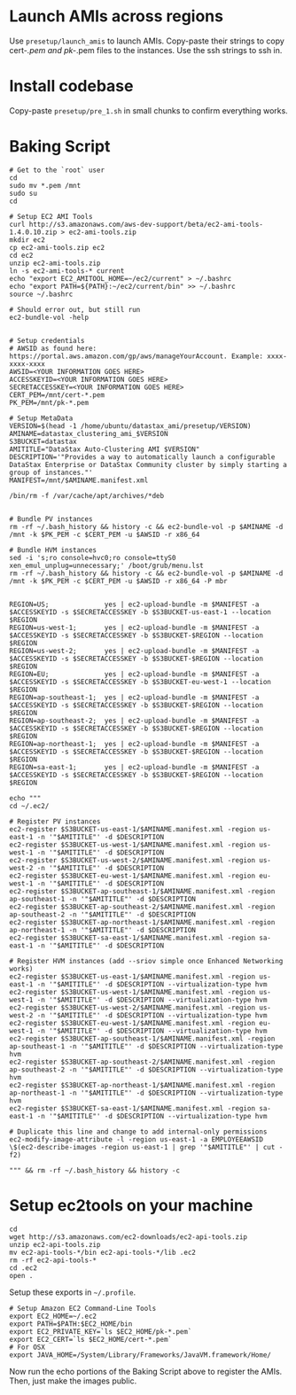 # Launch AMIs across regions

Use `presetup/launch_amis` to launch AMIs. Copy-paste their strings to copy
cert-*.pem and pk-*.pem files to the instances. Use the ssh strings to ssh in.

# Install codebase

Copy-paste `presetup/pre_1.sh` in small chunks to confirm everything works.

# Baking Script

    # Get to the `root` user
    cd
    sudo mv *.pem /mnt
    sudo su
    cd

    # Setup EC2 AMI Tools
    curl http://s3.amazonaws.com/aws-dev-support/beta/ec2-ami-tools-1.4.0.10.zip > ec2-ami-tools.zip
    mkdir ec2
    cp ec2-ami-tools.zip ec2
    cd ec2
    unzip ec2-ami-tools.zip
    ln -s ec2-ami-tools-* current
    echo "export EC2_AMITOOL_HOME=~/ec2/current" > ~/.bashrc
    echo "export PATH=${PATH}:~/ec2/current/bin" >> ~/.bashrc
    source ~/.bashrc

    # Should error out, but still run
    ec2-bundle-vol -help


    # Setup credentials
    # AWSID as found here: https://portal.aws.amazon.com/gp/aws/manageYourAccount. Example: xxxx-xxxx-xxxx
    AWSID=<YOUR INFORMATION GOES HERE>
    ACCESSKEYID=<YOUR INFORMATION GOES HERE>
    SECRETACCESSKEY=<YOUR INFORMATION GOES HERE>
    CERT_PEM=/mnt/cert-*.pem
    PK_PEM=/mnt/pk-*.pem

    # Setup MetaData
    VERSION=$(head -1 /home/ubuntu/datastax_ami/presetup/VERSION)
    AMINAME=datastax_clustering_ami_$VERSION
    S3BUCKET=datastax
    AMITITLE="DataStax Auto-Clustering AMI $VERSION"
    DESCRIPTION='"Provides a way to automatically launch a configurable DataStax Enterprise or DataStax Community cluster by simply starting a group of instances."'
    MANIFEST=/mnt/$AMINAME.manifest.xml

    /bin/rm -f /var/cache/apt/archives/*deb


    # Bundle PV instances
    rm -rf ~/.bash_history && history -c && ec2-bundle-vol -p $AMINAME -d /mnt -k $PK_PEM -c $CERT_PEM -u $AWSID -r x86_64

    # Bundle HVM instances
    sed -i 's;ro console=hvc0;ro console=ttyS0 xen_emul_unplug=unnecessary;' /boot/grub/menu.lst
    rm -rf ~/.bash_history && history -c && ec2-bundle-vol -p $AMINAME -d /mnt -k $PK_PEM -c $CERT_PEM -u $AWSID -r x86_64 -P mbr


    REGION=US;              yes | ec2-upload-bundle -m $MANIFEST -a $ACCESSKEYID -s $SECRETACCESSKEY -b $S3BUCKET-us-east-1 --location $REGION
    REGION=us-west-1;       yes | ec2-upload-bundle -m $MANIFEST -a $ACCESSKEYID -s $SECRETACCESSKEY -b $S3BUCKET-$REGION --location $REGION
    REGION=us-west-2;       yes | ec2-upload-bundle -m $MANIFEST -a $ACCESSKEYID -s $SECRETACCESSKEY -b $S3BUCKET-$REGION --location $REGION
    REGION=EU;              yes | ec2-upload-bundle -m $MANIFEST -a $ACCESSKEYID -s $SECRETACCESSKEY -b $S3BUCKET-eu-west-1 --location $REGION
    REGION=ap-southeast-1;  yes | ec2-upload-bundle -m $MANIFEST -a $ACCESSKEYID -s $SECRETACCESSKEY -b $S3BUCKET-$REGION --location $REGION
    REGION=ap-southeast-2;  yes | ec2-upload-bundle -m $MANIFEST -a $ACCESSKEYID -s $SECRETACCESSKEY -b $S3BUCKET-$REGION --location $REGION
    REGION=ap-northeast-1;  yes | ec2-upload-bundle -m $MANIFEST -a $ACCESSKEYID -s $SECRETACCESSKEY -b $S3BUCKET-$REGION --location $REGION
    REGION=sa-east-1;       yes | ec2-upload-bundle -m $MANIFEST -a $ACCESSKEYID -s $SECRETACCESSKEY -b $S3BUCKET-$REGION --location $REGION

    echo """
    cd ~/.ec2/

    # Register PV instances
    ec2-register $S3BUCKET-us-east-1/$AMINAME.manifest.xml -region us-east-1 -n '"$AMITITLE"' -d $DESCRIPTION
    ec2-register $S3BUCKET-us-west-1/$AMINAME.manifest.xml -region us-west-1 -n '"$AMITITLE"' -d $DESCRIPTION
    ec2-register $S3BUCKET-us-west-2/$AMINAME.manifest.xml -region us-west-2 -n '"$AMITITLE"' -d $DESCRIPTION
    ec2-register $S3BUCKET-eu-west-1/$AMINAME.manifest.xml -region eu-west-1 -n '"$AMITITLE"' -d $DESCRIPTION
    ec2-register $S3BUCKET-ap-southeast-1/$AMINAME.manifest.xml -region ap-southeast-1 -n '"$AMITITLE"' -d $DESCRIPTION
    ec2-register $S3BUCKET-ap-southeast-2/$AMINAME.manifest.xml -region ap-southeast-2 -n '"$AMITITLE"' -d $DESCRIPTION
    ec2-register $S3BUCKET-ap-northeast-1/$AMINAME.manifest.xml -region ap-northeast-1 -n '"$AMITITLE"' -d $DESCRIPTION
    ec2-register $S3BUCKET-sa-east-1/$AMINAME.manifest.xml -region sa-east-1 -n '"$AMITITLE"' -d $DESCRIPTION

    # Register HVM instances (add --sriov simple once Enhanced Networking works)
    ec2-register $S3BUCKET-us-east-1/$AMINAME.manifest.xml -region us-east-1 -n '"$AMITITLE"' -d $DESCRIPTION --virtualization-type hvm
    ec2-register $S3BUCKET-us-west-1/$AMINAME.manifest.xml -region us-west-1 -n '"$AMITITLE"' -d $DESCRIPTION --virtualization-type hvm
    ec2-register $S3BUCKET-us-west-2/$AMINAME.manifest.xml -region us-west-2 -n '"$AMITITLE"' -d $DESCRIPTION --virtualization-type hvm
    ec2-register $S3BUCKET-eu-west-1/$AMINAME.manifest.xml -region eu-west-1 -n '"$AMITITLE"' -d $DESCRIPTION --virtualization-type hvm
    ec2-register $S3BUCKET-ap-southeast-1/$AMINAME.manifest.xml -region ap-southeast-1 -n '"$AMITITLE"' -d $DESCRIPTION --virtualization-type hvm
    ec2-register $S3BUCKET-ap-southeast-2/$AMINAME.manifest.xml -region ap-southeast-2 -n '"$AMITITLE"' -d $DESCRIPTION --virtualization-type hvm
    ec2-register $S3BUCKET-ap-northeast-1/$AMINAME.manifest.xml -region ap-northeast-1 -n '"$AMITITLE"' -d $DESCRIPTION --virtualization-type hvm
    ec2-register $S3BUCKET-sa-east-1/$AMINAME.manifest.xml -region sa-east-1 -n '"$AMITITLE"' -d $DESCRIPTION --virtualization-type hvm

    # Duplicate this line and change to add internal-only permissions
    ec2-modify-image-attribute -l -region us-east-1 -a EMPLOYEEAWSID \$(ec2-describe-images -region us-east-1 | grep '"$AMITITLE"' | cut -f2)

    """ && rm -rf ~/.bash_history && history -c

# Setup ec2tools on your machine

    cd
    wget http://s3.amazonaws.com/ec2-downloads/ec2-api-tools.zip
    unzip ec2-api-tools.zip
    mv ec2-api-tools-*/bin ec2-api-tools-*/lib .ec2
    rm -rf ec2-api-tools-*
    cd .ec2
    open .

Setup these exports in `~/.profile`.

    # Setup Amazon EC2 Command-Line Tools
    export EC2_HOME=~/.ec2
    export PATH=$PATH:$EC2_HOME/bin
    export EC2_PRIVATE_KEY=`ls $EC2_HOME/pk-*.pem`
    export EC2_CERT=`ls $EC2_HOME/cert-*.pem`
    # For OSX
    export JAVA_HOME=/System/Library/Frameworks/JavaVM.framework/Home/

Now run the echo portions of the Baking Script above to register the AMIs.
Then, just make the images public.
